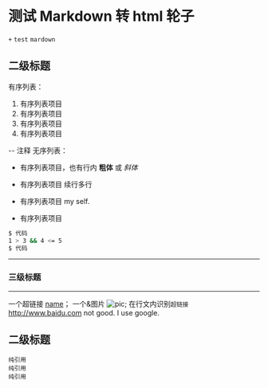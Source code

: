 # 测试 Markdown 转 html 轮子
`+` `test` `mardown`

## 二级标题

有序列表：

1. 有序列表项目
1. 有序列表项目
1. 有序列表项目
1. 有序列表项目

-- 注释
无序列表：

* 有序列表项目，也有行内 **粗体** 或 *斜体* 
+ 有序列表项目
  续行多行
- 有序列表项目 my 
  self.
* 有序列表项目

```bash
$ 代码
1 > 3 && 4 <= 5
$ 代码
```

------------
### 三级标题
------------

一个超链接 [name](www.baidu.com)；
一个&图片 ![pic](www.baidu.com/1.jpg);
在行文内识别`超链接` http://www.baidu.com
not good.
I use google.

## 二级标题

```
纯引用
纯引用
纯引用
```
